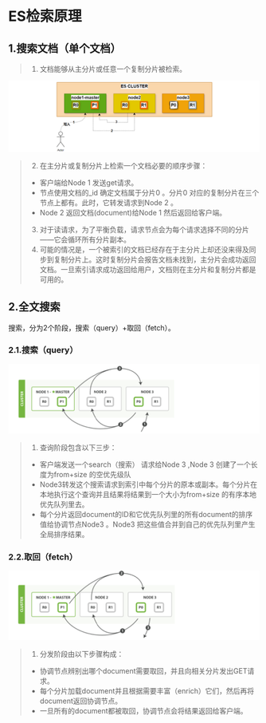 # ES检索原理

## 1.搜索文档（单个文档）

>1. 文档能够从主分片或任意一个复制分片被检索。

![image-20241018153745401](./000.picture/image-20241018153745401.png)

>2. 在主分片或复制分片上检索一个文档必要的顺序步骤：
>   - 客户端给Node 1 发送get请求。
>   - 节点使用文档的_id 确定文档属于分片0 。分片0 对应的复制分片在三个节点上都有。此时，它转发请求到Node 2 。
>   - Node 2 返回文档(document)给Node 1 然后返回给客户端。
>3. 对于读请求，为了平衡负载，请求节点会为每个请求选择不同的分片——它会循环所有分片副本。
>4. 可能的情况是，一个被索引的文档已经存在于主分片上却还没来得及同步到复制分片上。这时复制分片会报告文档未找到，主分片会成功返回文档。一旦索引请求成功返回给用户，文档则在主分片和复制分片都是可用的。

## 2.全文搜索

搜索，分为2个阶段，搜索（query）+取回（fetch）。

### 2.1.搜索（query）

![image-20241018154128024](./000.picture/image-20241018154128024.png)

>1. 查询阶段包含以下三步：
>   - 客户端发送一个search（搜索） 请求给Node 3 ,Node 3 创建了一个长度为from+size 的空优先级队
>   - Node3转发这个搜索请求到索引中每个分片的原本或副本。每个分片在本地执行这个查询并且结果将结果到一个大小为from+size 的有序本地优先队列里去。
>   - 每个分片返回document的ID和它优先队列里的所有document的排序值给协调节点Node3 。Node3 把这些值合并到自己的优先队列里产生全局排序结果。

### 2.2.取回（fetch）

![image-20241018154257296](./000.picture/image-20241018154257296.png)

>1. 分发阶段由以下步骤构成：
>   - 协调节点辨别出哪个document需要取回，并且向相关分片发出GET请求。
>   - 每个分片加载document并且根据需要丰富（enrich）它们，然后再将document返回协调节点。
>   - 一旦所有的document都被取回，协调节点会将结果返回给客户端。



